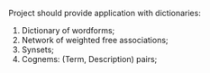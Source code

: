 Project should provide application with dictionaries:
1. Dictionary of wordforms;
2. Network of weighted free associations;
3. Synsets;
4. Cognems: (Term, Description) pairs;